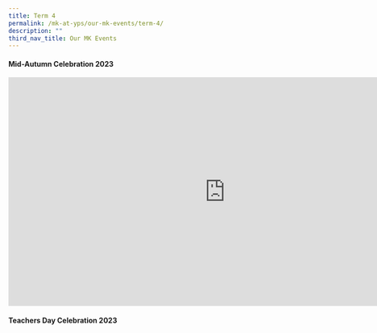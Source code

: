 ```yaml
---
title: Term 4
permalink: /mk-at-yps/our-mk-events/term-4/
description: ""
third_nav_title: Our MK Events
---
```

#### **Mid-Autumn Celebration 2023**

<iframe src="https://docs.google.com/presentation/d/e/2PACX-1vTN2HC4WWrEwnsVCBY3PSYxXPPoDzwi4ypYxaxyFXrD8qUqmNifDZrRgPXTOb7jIs7cuDvSUkUKBYLZ/embed?start=true&amp;loop=true&amp;delayms=3000" frameborder="0" height="455" width="860" allowfullscreen="true"></iframe>

#### **Teachers Day Celebration 2023**

